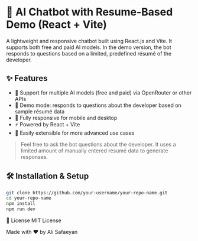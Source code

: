 # 🧠 AI Chatbot with Resume-Based Demo (React + Vite)

A lightweight and responsive chatbot built using React.js and Vite. It supports both free and paid AI models. In the demo version, the bot responds to questions based on a limited, predefined résumé of the developer.

## ✨ Features

- 🔌 Support for multiple AI models (free and paid) via OpenRouter or other APIs
- 📄 Demo mode: responds to questions about the developer based on sample résumé data
- 📱 Fully responsive for mobile and desktop
- ⚡ Powered by React + Vite
- 🔧 Easily extensible for more advanced use cases


> Feel free to ask the bot questions about the developer. It uses a limited amount of manually entered résumé data to generate responses.

## 🛠️ Installation & Setup

```bash
git clone https://github.com/your-username/your-repo-name.git
cd your-repo-name
npm install
npm run dev
```

📄 License
MIT License

Made with ❤️ by Ali Safaeyan
